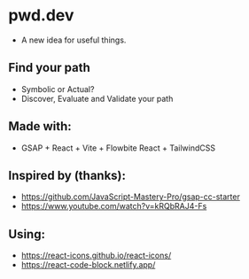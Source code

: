 # pwd.dev

- A new idea for useful things.

## Find your path
- Symbolic or Actual?
- Discover, Evaluate and Validate your path

## Made with:
- GSAP + React + Vite + Flowbite React + TailwindCSS

## Inspired by (thanks):
- https://github.com/JavaScript-Mastery-Pro/gsap-cc-starter
- https://www.youtube.com/watch?v=kRQbRAJ4-Fs

## Using:
- https://react-icons.github.io/react-icons/
- https://react-code-block.netlify.app/